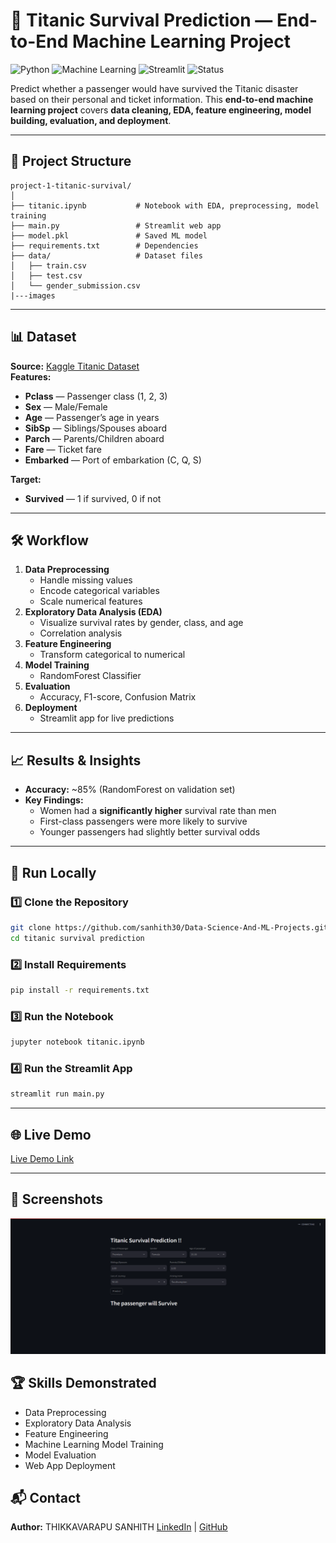 # 🚢 Titanic Survival Prediction — End-to-End Machine Learning Project

![Python](https://img.shields.io/badge/Python-3.8%2B-blue)
![Machine Learning](https://img.shields.io/badge/Machine%20Learning-RandomForest-orange)
![Streamlit](https://img.shields.io/badge/Deployed%20With-Streamlit-brightgreen)
![Status](https://img.shields.io/badge/Status-Complete-success)

Predict whether a passenger would have survived the Titanic disaster based on their personal and ticket information.
This **end-to-end machine learning project** covers **data cleaning, EDA, feature engineering, model building, evaluation, and deployment**.

---

## 📂 Project Structure
```
project-1-titanic-survival/
│
├── titanic.ipynb           # Notebook with EDA, preprocessing, model training
├── main.py                 # Streamlit web app
├── model.pkl               # Saved ML model
├── requirements.txt        # Dependencies
├── data/                   # Dataset files
│   ├── train.csv
│   ├── test.csv
│   └── gender_submission.csv
|---images
```
---

## 📊 Dataset
**Source:** [Kaggle Titanic Dataset](https://www.kaggle.com/c/titanic)  
**Features:**
- **Pclass** — Passenger class (1, 2, 3)
- **Sex** — Male/Female
- **Age** — Passenger’s age in years
- **SibSp** — Siblings/Spouses aboard
- **Parch** — Parents/Children aboard
- **Fare** — Ticket fare
- **Embarked** — Port of embarkation (C, Q, S)

**Target:**
- **Survived** — 1 if survived, 0 if not

---

## 🛠 Workflow
1. **Data Preprocessing**
   - Handle missing values
   - Encode categorical variables
   - Scale numerical features
2. **Exploratory Data Analysis (EDA)**
   - Visualize survival rates by gender, class, and age
   - Correlation analysis
3. **Feature Engineering**
   - Transform categorical to numerical
4. **Model Training**
   - RandomForest Classifier
5. **Evaluation**
   - Accuracy, F1-score, Confusion Matrix
6. **Deployment**
   - Streamlit app for live predictions

---

## 📈 Results & Insights
- **Accuracy:** ~85% (RandomForest on validation set)  
- **Key Findings:**
  - Women had a **significantly higher** survival rate than men
  - First-class passengers were more likely to survive
  - Younger passengers had slightly better survival odds


---

## 🚀 Run Locally
### 1️⃣ Clone the Repository
```bash
git clone https://github.com/sanhith30/Data-Science-And-ML-Projects.git
cd titanic survival prediction
```
### 2️⃣ Install Requirements
```bash
pip install -r requirements.txt
```
### 3️⃣ Run the Notebook
```bash
jupyter notebook titanic.ipynb
```
### 4️⃣ Run the Streamlit App
```bash
streamlit run main.py
```

---

## 🌐 Live Demo
[Live Demo Link](https://titanic-survival-prediction-sanhith.streamlit.app/)

---

## 📸 Screenshots
![Titanic App Screenshot](images/Screenshot.png )




## 🏆 Skills Demonstrated
- Data Preprocessing
- Exploratory Data Analysis
- Feature Engineering
- Machine Learning Model Training
- Model Evaluation
- Web App Deployment


## 📬 Contact
**Author:** THIKKAVARAPU SANHITH
[LinkedIn](https://linkedin.com/in/sanhith30) | [GitHub](https://github.com/sanhith30)
